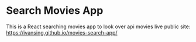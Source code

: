 # Search Movies App
This is a React searching movies app to look over api movies live public site: https://ivansing.github.io/movies-search-app/
